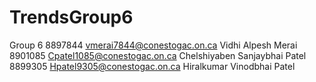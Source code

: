 # TrendsGroup6
Group 6	8897844	    vmerai7844@conestogac.on.ca	        Vidhi Alpesh Merai
	    8901085	    Cpatel1085@conestogac.on.ca	        Chelshiyaben Sanjaybhai Patel
	    8899305	    Hpatel9305@conestogac.on.ca	        Hiralkumar Vinodbhai Patel